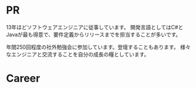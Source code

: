 # PR
13年ほどソフトウェアエンジニアに従事しています。
開発言語としてはC#とJavaが最も得意で、要件定義からリリースまでを担当することが多いです。

年間250回程度の社外勉強会に参加しています。登壇することもあります。
様々なエンジニアと交流することを自分の成長の糧としています。

# Career
